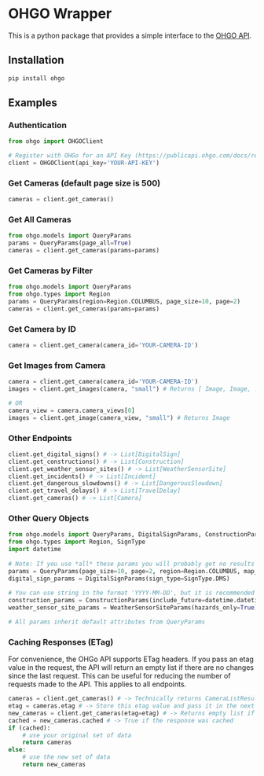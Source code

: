 # OHGO Wrapper

This is a python package that provides a simple interface to the [OHGO API](https://publicapi.ohgo.com/). 

## Installation
```bash
pip install ohgo
```

## Examples
### Authentication
```python
from ohgo import OHGOClient

# Register with OHGo for an API Key (https://publicapi.ohgo.com/docs/registration)
client = OHGOClient(api_key='YOUR-API-KEY')
```

### Get Cameras (default page size is 500)
```python
cameras = client.get_cameras()
```

### Get All Cameras
```python
from ohgo.models import QueryParams
params = QueryParams(page_all=True)
cameras = client.get_cameras(params=params)
```

### Get Cameras by Filter
```python
from ohgo.models import QueryParams
from ohgo.types import Region
params = QueryParams(region=Region.COLUMBUS, page_size=10, page=2)
cameras = client.get_cameras(params=params)
```

### Get Camera by ID
```python
camera = client.get_camera(camera_id='YOUR-CAMERA-ID')
```

### Get Images from Camera
```python
camera = client.get_camera(camera_id='YOUR-CAMERA-ID')
images = client.get_images(camera, "small") # Returns [ Image, Image, ... ]

# OR 
camera_view = camera.camera_views[0]
images = client.get_image(camera_view, "small") # Returns Image
```

### Other Endpoints
```python
client.get_digital_signs() # -> List[DigitalSign]
client.get_constructions() # -> List[Construction]
client.get_weather_sensor_sites() # -> List[WeatherSensorSite]
client.get_incidents() # -> List[Incident]
client.get_dangerous_slowdowns() # -> List[DangerousSlowdown]
client.get_travel_delays() # -> List[TravelDelay]
client.get_cameras() # -> List[Camera]
```

### Other Query Objects
```python
from ohgo.models import QueryParams, DigitalSignParams, ConstructionParams, WeatherSensorSiteParams
from ohgo.types import Region, SignType
import datetime
    
# Note: If you use *all* these params you will probably get no results
params = QueryParams(page_size=10, page=2, region=Region.COLUMBUS, map_bounds_sw=(39.9612, -82.9988), map_bounds_ne=(40.0150, -82.8874), radius=(39.9612, -82.9988, 10))
digital_sign_params = DigitalSignParams(sign_type=SignType.DMS)
    
# You can use string in the format 'YYYY-MM-DD', but it is recommended to use datetime objects
construction_params = ConstructionParams(include_future=datetime.datetime.now(), future_only=datetime.datetime.now())
weather_sensor_site_params = WeatherSensorSiteParams(hazards_only=True)

# All params inherit default attributes from QueryParams
```

### Caching Responses (ETag)
For convenience, the OHGo API supports ETag headers. If you pass an etag value in the request, 
the API will return an empty list if there are no changes since the last request. 
This can be useful for reducing the number of requests made to the API. This applies to all endpoints.

```python
cameras = client.get_cameras() # -> Technically returns CameraListResult object
etag = cameras.etag # -> Store this etag value and pass it in the next request
new_cameras = client.get_cameras(etag=etag) # -> Returns empty list if no changes since last request
cached = new_cameras.cached # -> True if the response was cached
if (cached):
    # use your original set of data
    return cameras
else:
    # use the new set of data
    return new_cameras
```
